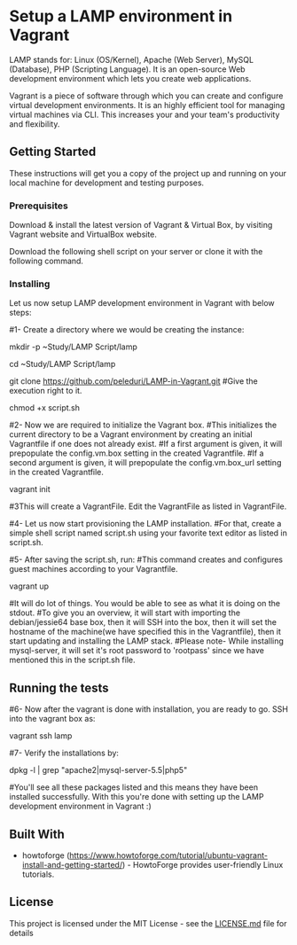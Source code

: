 # Setup a LAMP environment in Vagrant

LAMP stands for: Linux (OS/Kernel), Apache (Web Server), MySQL (Database), PHP (Scripting Language).
It is an open-source Web development environment which lets you create web applications. 

Vagrant is a piece of software through which you can create and configure virtual development environments.
It is an highly efficient tool for managing virtual machines via CLI. This increases your and your team's productivity and flexibility.


## Getting Started

These instructions will get you a copy of the project up and running on your local machine for development and testing purposes. 

### Prerequisites

Download & install the latest version of Vagrant & Virtual Box,
by visiting Vagrant website and VirtualBox website. 

Download the following shell script on your server or clone it with the following command.

### Installing

Let us now setup LAMP development environment in Vagrant with below steps:

#1- Create a directory where we would be creating the instance:

mkdir -p ~Study/LAMP Script/lamp

cd ~Study/LAMP Script/lamp

git clone https://github.com/peleduri/LAMP-in-Vagrant.git #Give the execution right to it. 

chmod +x script.sh


#2- Now we are required to initialize the Vagrant box. #This initializes the current directory to be a Vagrant environment by creating an initial Vagrantfile if one does not already exist. #If a first argument is given, it will prepopulate the config.vm.box setting in the created Vagrantfile. #If a second argument is given, it will prepopulate the config.vm.box_url setting in the created Vagrantfile.

vagrant init

#3This will create a VagrantFile. Edit the VagrantFile as listed in VagrantFile.

#4- Let us now start provisioning the LAMP installation. #For that, create a simple shell script named script.sh using your favorite text editor as listed in script.sh.

#5- After saving the script.sh, run: #This command creates and configures guest machines according to your Vagrantfile.

vagrant up

#It will do lot of things. You would be able to see as what it is doing on the stdout. #To give you an overview, it will start with importing the debian/jessie64 base box, then it will SSH into the box, then it will set the hostname of the machine(we have specified this in the Vagrantfile), then it start updating and installing the LAMP stack. #Please note- While installing mysql-server, it will set it's root password to 'rootpass' since we have mentioned this in the script.sh file.


## Running the tests

#6- Now after the vagrant is done with installation, you are ready to go. SSH into the vagrant box as:

vagrant ssh lamp

#7- Verify the installations by:

dpkg -l | grep "apache2|mysql-server-5.5|php5"

#You'll see all these packages listed and this means they have been installed successfully. With this you're done with setting up the LAMP development environment in Vagrant :)


## Built With

* howtoforge (https://www.howtoforge.com/tutorial/ubuntu-vagrant-install-and-getting-started/) - HowtoForge provides user-friendly Linux tutorials.

## License

This project is licensed under the MIT License - see the [LICENSE.md](LICENSE.md) file for details
